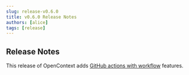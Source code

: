 ```yaml
---
slug: release-v0.6.0
title: v0.6.0 Release Notes
authors: [alice]
tags: [release]
---
```


## Release Notes

This release of OpenContext adds [GitHub actions with workflow](https://github.com/features/actions) features.
